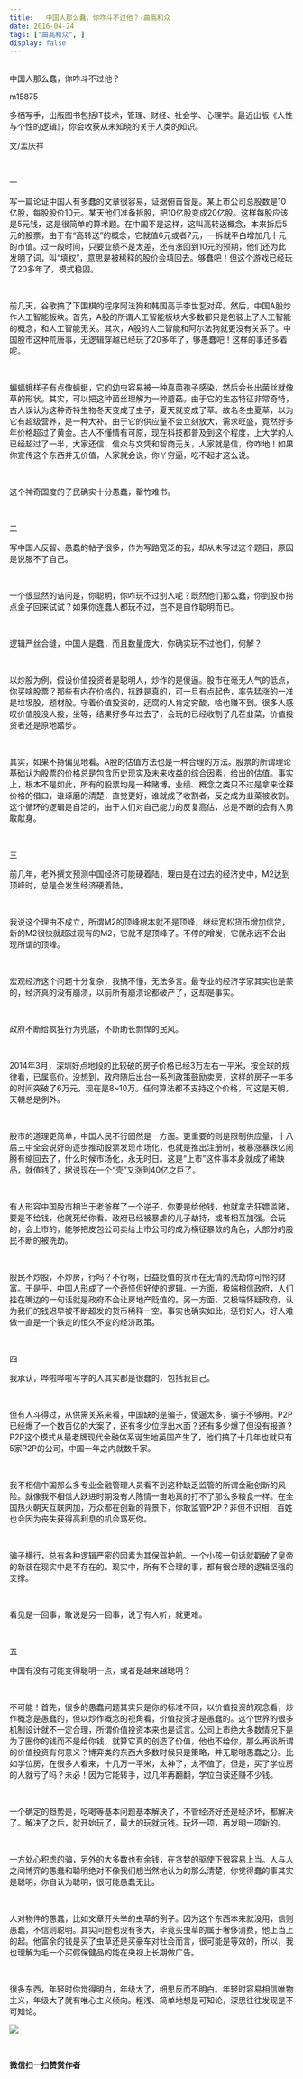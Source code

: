 ```yaml
---
title:   中国人那么蠢，你咋斗不过他？-曲高和众
date: 2016-04-24
tags: ["曲高和众", ]
display: false
---
```



## 



中国人那么蠢，你咋斗不过他？




m15875




多栖写手，出版图书包括IT技术，管理、财经、社会学、心理学。最近出版《人性与个性的逻辑》，你会收获从未知晓的关于人类的知识。


文/孟庆祥

&nbsp;

一

写一篇论证中国人有多蠢的文章很容易，证据俯首皆是。某上市公司总股数是10亿股，每股股价10元。某天他们准备拆股，把10亿股变成20亿股。这样每股应该是5元钱，这是很简单的算术题。在中国不是这样，这叫高转送概念，本来拆后5元的股票，由于有“高转送”的概念，它就值6元或者7元，一拆就平白增加几十元的市值。过一段时间，只要业绩不是太差，还有涨回到10元的预期，他们还为此发明了词，叫“填权”，意思是被稀释的股价会填回去。够蠢吧！但这个游戏已经玩了20多年了，模式稳固。

&nbsp;

前几天，谷歌搞了下围棋的程序阿法狗和韩国高手李世乭对弈。然后，中国A股炒作人工智能板块。首先，A股的所谓人工智能板块大多数都只是包装上了人工智能的概念，和人工智能无关。其次，A股的人工智能和阿尔法狗就更没有关系了。中国股市这种荒唐事，无逻辑穿越已经玩了20多年了，够愚蠢吧！这样的事还多着呢。

&nbsp;

蝙蝠蛾样子有点像蜻蜓，它的幼虫容易被一种真菌孢子感染，然后会长出菌丝就像草的形状。其实，可以把这种菌丝理解为一种蘑菇。由于它的生态特征非常奇特，古人误认为这种奇特生物冬天变成了虫子，夏天就变成了草。故名冬虫夏草，以为它有超级营养，是一种大补。由于它的供应量不会立刻放大，需求旺盛，竟然好多年价格超过了黄金。古人不懂情有可原，现在科技都普及到这个程度，上大学的人已经超过了一半，大家还信，信众与文凭和智商无关，人家就是信，你咋地！如果你宣传这个东西并无价值，人家就会说，你丫穷逼，吃不起才这么说。

&nbsp;

这个神奇国度的子民确实十分愚蠢，罄竹难书。

&nbsp;

二

写中国人反智、愚蠢的帖子很多，作为写路宽泛的我，却从未写过这个题目，原因是说服不了自己。

&nbsp;

一个很显然的诘问是，你聪明，你咋玩不过别人呢？既然他们那么蠢，你到股市捞点金子回来试试？如果你连蠢人都玩不过，岂不是自作聪明而已。

&nbsp;

逻辑严丝合缝，中国人是蠢，而且数量庞大，你确实玩不过他们，何解？

&nbsp;

以炒股为例，假设价值投资者是聪明人，炒作的是傻逼。股市在毫无人气的低点，你买啥股票？那些有内在价格的，抗跌是真的，可一旦有点起色，率先猛涨的一准是垃圾股，题材股。守着价值投资的，迂腐的人肯定穷酸，啥也赚不到。很多人感叹价值股没人投，坐等，结果好多年过去了，会玩的已经收割了几茬韭菜，价值投资者还是原地踏步。

&nbsp;

其实，如果不持偏见地看。A股的估值方法也是一种合理的方法。股票的所谓理论基础认为股票的价格总是包含历史现实及未来收益的综合因素，给出的估值。事实上，根本不是如此，所有的股票均是一种赌博。业绩、概念之类只不过是拿来诠释价格的借口，谁琢磨的清楚，直觉更好，谁就成了收割者，反之成为韭菜被收割。这个循环的逻辑是自洽的，由于人们对自己能力的反复高估，总是不断的会有人勇敢献身。

&nbsp;

三

前几年，老外撰文预测中国经济可能硬着陆，理由是在过去的经济史中，M2达到顶峰时，总是会发生经济硬着陆。

&nbsp;

我说这个理由不成立，所谓M2的顶峰根本就不是顶峰，继续宽松货币增加信贷，新的M2很快就超过现有的M2，它就不是顶峰了。不停的增发，它就永远不会出现所谓的顶峰。

&nbsp;

宏观经济这个问题十分复杂，我搞不懂，无法多言。最专业的经济学家其实也是蒙的，经济真的没有崩溃，以前所有崩溃论都破产了，这却是事实。

&nbsp;

政府不断给疯狂行为兜底，不断助长剽悍的民风。

&nbsp;

2014年3月，深圳好点地段的比较破的房子价格已经3万左右一平米，按全球的规律看，已属高价。没想到，政府随后出台一系列政策鼓励卖房，这样的房子一年多的时间突破了6万元，现在是8~10万。任何算法都不支持这个价格，可这是天朝，天朝总是例外。

&nbsp;

股市的道理更简单，中国人民不行固然是一方面。更重要的则是限制供应量，十八届三中全会说好的逐步推动股票发现市场化，也就是推出注册制，被暴涨暴跌亿闹腾有缩回去了，什么时候市场化，永无时日。这是“上市”这件事本身就成了稀缺品，就值钱了，据说现在一个“壳”又涨到40亿之巨了。

&nbsp;

有人形容中国股市相当于老爸样了一个逆子，你要是给他钱，他就拿去狂嫖滥赌，要是不给钱，他就死给你看。政府已经被暴虐的儿子劫持，或者相互加强。会玩的，会上市的，能够把皮包公司卖给上市公司的成为横征暴敛的角色，大部分的股民不断的被洗劫。

&nbsp;

股民不炒股，不炒房，行吗？不行啊，日益贬值的货币在无情的洗劫你可怜的财富。于是乎，中国人形成了一个奇怪但好使的逻辑。一方面，极端相信政府，人们挂在嘴边的一句话就是政府不会让房地产贬值的。另一方面，又极端怀疑政府。认为我们的钱迟早被不断超发的货币稀释一空。事实也确实如此，惩罚好人，好人难做一直是一个铁定的恒久不变的经济政策。

&nbsp;

四

我承认，哗啦哗啦写字的人其实都是很蠢的，包括我自己。

&nbsp;

但有人斗得过，从供需关系来看，中国缺的是骗子，傻逼太多，骗子不够用。P2P已经爆了一个数百亿的大案了，还有多少位浮出水面？还有多少爆了但没有报道？P2P这个模式从最老牌现代金融体系诞生地英国产生了，他们搞了十几年也就只有5家P2P的公司，中国一年之内就数千家。

&nbsp;

我不相信中国那么多专业金融管理人员看不到这种缺乏监管的所谓金融创新的风险。就像我不相信大跃进时期没有人陈情一亩地真的打不了那么多粮食一样。在全国热火朝天互联网加，万众都在创新的背景下，你敢监管P2P？非但不识相，百姓也会因为丧失获得高利息的机会骂死你。

&nbsp;

骗子横行，总有各种逻辑严密的因素为其保驾护航。一个小孩一句话就戳破了皇帝的新装在现实中是不存在的。现实中，所有不合理的事，都有很合理的逻辑坚强的支撑。

&nbsp;

看见是一回事，敢说是另一回事，说了有人听，就更难。

&nbsp;

五

中国有没有可能变得聪明一点，或者是越来越聪明？

&nbsp;

不可能！首先，很多的愚蠢问题其实只是你的标准不同，以价值投资的观念看，炒作概念是愚蠢的，但以炒作概念的视角看，价值投资才是愚蠢的。这个世界的很多机制设计就不一定合理，所谓价值投资本来也是谎言。公司上市绝大多数情况下是为了圈你的钱而不是给你钱，就算它真的创造了价值，他也不给你，那么再谈所谓的价值投资有何意义？博弈类的东西大多数时候只是策略，并无聪明愚蠢之分。比如学位房，在很多人看来，十几万一平米，太神了，太不值了。但是，买了学位房的人就亏了吗？未必！因为它能转手，过几年再翻翻，学位白读还赚不少钱。

&nbsp;

一个确定的趋势是，吃喝等基本问题基本解决了，不管经济好还是经济坏，都解决了。解决了之后，就开始玩了，最大的玩就玩钱。玩坏一项，再发明一项新的。

&nbsp;

一方处心积虑的骗，另外的大多数也有余钱，在贪婪的驱使下很容易上当。人与人之间博弈的愚蠢和聪明绝对不像我们想当然地认为的那么清楚，你觉得蠢的事其实是聪明，你自认为聪明，很可能愚蠢无比。

&nbsp;

人对物件的愚蠢，比如文章开头举的虫草的例子。因为这个东西本来就没用，信则愚蠢，不信则聪明。其实问题也没有多大，毕竟买虫草的属于奢侈消费，他上当上的起。他富余的钱是买了虫草还是买豪车对社会而言，很可能是等效的，所以，我也理解为毛一个买假保健品的能在央视上长期做广告。

&nbsp;

很多东西，年轻时你觉得明白，年级大了，细思反而不明白。年轻时容易相信唯物主义，年级大了就有唯心主义倾向。粗浅、简单地想是可知论，深思往往发现是不可知论。





<img data-s="300,640" data-type="jpeg" src="http://mmbiz.qpic.cn/mmbiz/fxGMiaL5Zj1gAtMBdoRAfrkfBNF0WEAG9elY136EMERA8zleoqyibsc68mLpoiagDqkzcRhEo0psRuCqoQbcWg52w/0?wx_fmt=jpeg" data-ratio="1" data-w="430"/>

&nbsp;




**微信扫一扫赞赏作者**